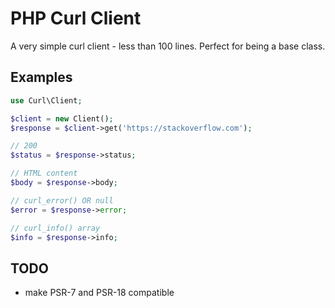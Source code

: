 # PHP Curl Client

A very simple curl client - less than 100 lines. Perfect for being a base class.


## Examples

```php
use Curl\Client;

$client = new Client();
$response = $client->get('https://stackoverflow.com');

// 200
$status = $response->status;

// HTML content
$body = $response->body;

// curl_error() OR null
$error = $response->error;

// curl_info() array
$info = $response->info;
```

## TODO

- make PSR-7 and PSR-18 compatible

